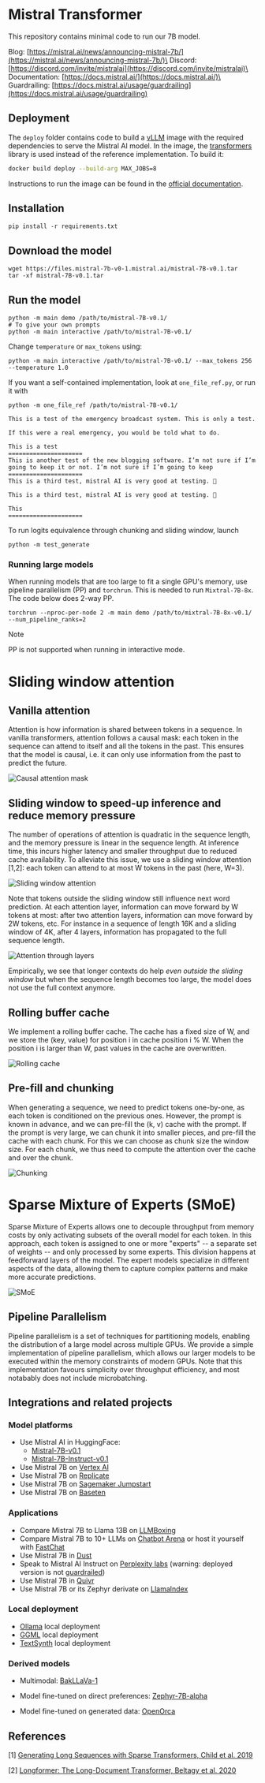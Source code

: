 # Mistral Transformer

This repository contains minimal code to run our 7B model.

Blog: [https://mistral.ai/news/announcing-mistral-7b/](https://mistral.ai/news/announcing-mistral-7b/)\
Discord: [https://discord.com/invite/mistralai](https://discord.com/invite/mistralai)\
Documentation: [https://docs.mistral.ai/](https://docs.mistral.ai/)\
Guardrailing: [https://docs.mistral.ai/usage/guardrailing](https://docs.mistral.ai/usage/guardrailing)

## Deployment

The `deploy` folder contains code to build a [vLLM](https://github.com/vllm-project/vllm) image with the required dependencies to serve the Mistral AI model. In the image, the [transformers](https://github.com/huggingface/transformers/) library is used instead of the reference implementation. To build it:

```bash
docker build deploy --build-arg MAX_JOBS=8
```

Instructions to run the image can be found in the [official documentation](https://docs.mistral.ai/quickstart).

## Installation

```
pip install -r requirements.txt
```

## Download the model
```
wget https://files.mistral-7b-v0-1.mistral.ai/mistral-7B-v0.1.tar
tar -xf mistral-7B-v0.1.tar
```

## Run the model

```
python -m main demo /path/to/mistral-7B-v0.1/
# To give your own prompts
python -m main interactive /path/to/mistral-7B-v0.1/
```
Change `temperature` or `max_tokens` using:
```
python -m main interactive /path/to/mistral-7B-v0.1/ --max_tokens 256 --temperature 1.0
```

If you want a self-contained implementation, look at `one_file_ref.py`, or run it with 
```
python -m one_file_ref /path/to/mistral-7B-v0.1/

This is a test of the emergency broadcast system. This is only a test.

If this were a real emergency, you would be told what to do.

This is a test
=====================
This is another test of the new blogging software. I’m not sure if I’m going to keep it or not. I’m not sure if I’m going to keep
=====================
This is a third test, mistral AI is very good at testing. 🙂

This is a third test, mistral AI is very good at testing. 🙂

This
=====================
```

To run logits equivalence through chunking and sliding window, launch
```
python -m test_generate
```

### Running large models

When running models that are too large to fit a single GPU's memory, use pipeline parallelism (PP) and `torchrun`. This is needed to run `Mixtral-7B-8x`. The code below does 2-way PP.

```
torchrun --nproc-per-node 2 -m main demo /path/to/mixtral-7B-8x-v0.1/ --num_pipeline_ranks=2
```

> [!Note]
> PP is not supported when running in interactive mode.

# Sliding window attention

## Vanilla attention

Attention is how information is shared between tokens in a sequence.
In vanilla transformers, attention follows a causal mask: each token in the sequence can attend to itself and all the tokens in the past.
This ensures that the model is causal, i.e. it can only use information from the past to predict the future.


![Causal attention mask](assets/full_attention.png)

## Sliding window to speed-up inference and reduce memory pressure

The number of operations of attention is quadratic in the sequence length, and the memory pressure is linear in the sequence length.
At inference time, this incurs higher latency and smaller throughput due to reduced cache availability.
To alleviate this issue, we use a sliding window attention [1,2]: each token can attend to at most W tokens in the past (here, W=3).

![Sliding window attention](assets/sliding_attention.png)

Note that tokens outside the sliding window still influence next word prediction. 
At each attention layer, information can move forward by W tokens at most: after two attention layers, information can move forward by 2W tokens, etc.
For instance in a sequence of length 16K and a sliding window of 4K, after 4 layers, information has propagated to the full sequence length.

![Attention through layers](assets/attention_through_layers.png)

Empirically, we see that longer contexts do help *even outside the sliding window* but when the sequence length becomes too large, the model does not use the full context anymore.

## Rolling buffer cache

We implement a rolling buffer cache.
The cache has a fixed size of W, and we store the (key, value) for position i in cache position i % W.
When the position i is larger than W, past values in the cache are overwritten.

![Rolling cache](assets/rolling_cache.png)

## Pre-fill and chunking

When generating a sequence, we need to predict tokens one-by-one, as each token is conditioned on the previous ones.
However, the prompt is known in advance, and we can pre-fill the (k, v) cache with the prompt.
If the prompt is very large, we can chunk it into smaller pieces, and pre-fill the cache with each chunk.
For this we can choose as chunk size the window size. For each chunk, we thus need to compute the attention over the cache and over the chunk.

![Chunking](assets/chunking.png)


# Sparse Mixture of Experts (SMoE)

Sparse Mixture of Experts allows one to decouple throughput from memory costs by only activating subsets of the overall model for each token. In this approach, each token is assigned to one or more "experts" -- a separate set of weights -- and only processed by some experts. This division happens at feedforward layers of the model. The expert models specialize in different aspects of the data, allowing them to capture complex patterns and make more accurate predictions.

![SMoE](assets/smoe.png)

## Pipeline Parallelism

Pipeline parallelism is a set of techniques for partitioning models, enabling the distribution of a large model across multiple GPUs. We provide a simple implementation of pipeline parallelism, which allows our larger models to be executed within the memory constraints of modern GPUs. Note that this implementation favours simplicity over throughput efficiency, and most notabably does not include microbatching.


## Integrations and related projects


### Model platforms

- Use Mistral AI in HuggingFace:
  - [Mistral-7B-v0.1](https://huggingface.co/mistralai/Mistral-7B-v0.1)
  - [Mistral-7B-Instruct-v0.1](https://huggingface.co/mistralai/Mistral-7B-Instruct-v0.1)
- Use Mistral 7B on [Vertex AI](https://github.com/GoogleCloudPlatform/vertex-ai-samples/blob/main/notebooks/community/model_garden/model_garden_pytorch_mistral.ipynb)
- Use Mistral 7B on [Replicate](https://replicate.com/lucataco/mistral-7b-v0.1)
- Use Mistral 7B on [Sagemaker Jumpstart](https://aws.amazon.com/blogs/machine-learning/mistral-7b-foundation-models-from-mistral-ai-are-now-available-in-amazon-sagemaker-jumpstart/)
- Use Mistral 7B on [Baseten](https://app.baseten.co/explore/)

### Applications

- Compare Mistral 7B to Llama 13B on [LLMBoxing](https://llmboxing.com/)
- Compare Mistral 7B to 10+ LLMs on [Chatbot Arena](https://chat.lmsys.org/) or host it yourself with [FastChat](https://github.com/lm-sys/FastChat) 
- Use Mistral 7B in [Dust](https://dust.tt/)
- Speak to Mistral AI Instruct on [Perplexity labs](https://labs.perplexity.ai/) (warning: deployed version is not [guardrailed](https://docs.mistral.ai/usage/guardrailing)) 
- Use Mistral 7B in [Quivr](https://blog.quivr.app/is-mistral-a-good-replacement-for-openai/)
- Use Mistral 7B or its Zephyr derivate on [LlamaIndex](https://docs.llamaindex.ai/en/stable/core_modules/model_modules/llms/root.html#open-source-llms)

### Local deployment
- [Ollama](https://ollama.ai/library/mistral) local deployment
- [GGML](https://github.com/ggerganov/ggml) local deployment
- [TextSynth](https://textsynth.com/pricing.html) local deployment

### Derived models

- Multimodal: [BakLLaVa-1](https://huggingface.co/SkunkworksAI/BakLLaVA-1)

- Model fine-tuned on direct preferences: [Zephyr-7B-alpha](https://huggingface.co/HuggingFaceH4/zephyr-7b-alpha)

- Model fine-tuned on generated data: [OpenOrca](https://huggingface.co/Open-Orca/Mistral-7B-OpenOrca)


## References

[1] [Generating Long Sequences with Sparse Transformers, Child et al. 2019](https://arxiv.org/pdf/1904.10509.pdf)

[2] [Longformer: The Long-Document Transformer, Beltagy et al. 2020](https://arxiv.org/pdf/2004.05150v2.pdf)
